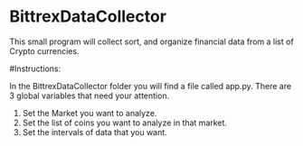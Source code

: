 # BittrexDataCollector
This small program will collect sort, and organize financial data from a list of Crypto currencies.

#Instructions:

In the BittrexDataCollector folder you will find a file called app.py. There are 3 global variables that
need your attention.

1. Set the Market you want to analyze.
2. Set the list of coins you want to analyze in that market.
3. Set the intervals of data that you want.